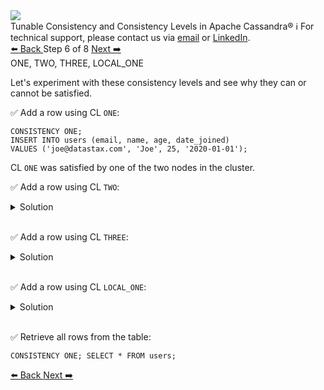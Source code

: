 <!-- TOP -->
<div class="top">
  <img class="scenario-academy-logo" src="https://datastax-academy.github.io/katapod-shared-assets/images/ds-academy-2023.svg" />
  <div class="scenario-title-section">
    <span class="scenario-title">Tunable Consistency and Consistency Levels in Apache Cassandra®</span>
    <span class="scenario-subtitle">ℹ️ For technical support, please contact us via <a href="mailto:aleksandr.volochnev@datastax.com">email</a> or <a href="https://dtsx.io/aleks">LinkedIn</a>.</span> 
  </div>
</div>

<!-- NAVIGATION -->
<div id="navigation-top" class="navigation-top">
 <a href='command:katapod.loadPage?[{"step":"step5"}]'
   class="btn btn-dark navigation-top-left">⬅️ Back
 </a>
<span class="step-count"> Step 6 of 8</span>
 <a href='command:katapod.loadPage?[{"step":"step7"}]' 
    class="btn btn-dark navigation-top-right">Next ➡️
  </a>
</div>

<!-- CONTENT -->

<div class="step-title">ONE, TWO, THREE, LOCAL_ONE</div>

Let's experiment with these consistency levels and see why 
they can or cannot be satisfied.
 
✅ Add a row using CL `ONE`:
```
CONSISTENCY ONE;
INSERT INTO users (email, name, age, date_joined) 
VALUES ('joe@datastax.com', 'Joe', 25, '2020-01-01');
```
CL `ONE` was satisfied by one of the two nodes in the cluster.


✅ Add a row using CL `TWO`:
<details>
  <summary>Solution</summary>

```
CONSISTENCY TWO;
INSERT INTO users (email, name, age, date_joined) 
VALUES ('jen@datastax.com', 'Jen', 27, '2020-01-01');
```

CL `TWO` was satisfied by the two nodes in the cluster.

</details>

<br/>

✅ Add a row using CL `THREE`:
<details>
  <summary>Solution</summary>

```
CONSISTENCY THREE;
INSERT INTO users (email, name, age, date_joined) 
VALUES ('art@datastax.com', 'Art', 33, '2020-05-04');
```

CL `THREE` could not be satisfied because the cluster does not have three replicas to respond.

</details>

<br/>

✅ Add a row using CL `LOCAL_ONE`:
<details>
  <summary>Solution</summary>

```
CONSISTENCY LOCAL_ONE;
INSERT INTO users (email, name, age, date_joined) 
VALUES ('jim@datastax.com', 'Jim', 31, '2020-05-07');
```

CL `LOCAL_ONE` was satisfied by the node in our local datacenter *DC-London*.

</details>

<br/>

✅ Retrieve all rows from the table:
```
CONSISTENCY ONE; SELECT * FROM users;
```

<!-- NAVIGATION -->
<div id="navigation-bottom" class="navigation-bottom">
 <a href='command:katapod.loadPage?[{"step":"step5"}]'
   class="btn btn-dark navigation-bottom-left">⬅️ Back
 </a>
 <a href='command:katapod.loadPage?[{"step":"step7"}]'
    class="btn btn-dark navigation-bottom-right">Next ➡️
  </a>
</div>

